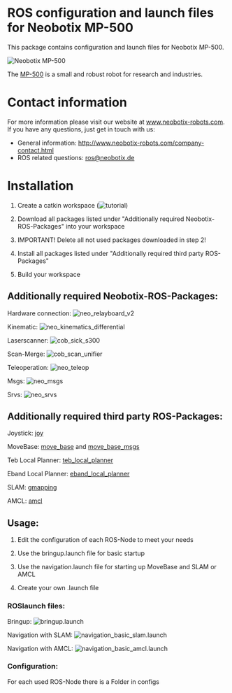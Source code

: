 # ROS configuration and launch files for Neobotix MP-500

This package contains configuration and launch files for Neobotix MP-500.

![Neobotix MP-500](http://www.neobotix-roboter.de/fileadmin/files/produkte/Basisplattformen/MP-500/Roboter-MP-500-Hauptansicht.jpg) 

The [MP-500](http://www.neobotix-robots.com/mobile-robot-mp-500.html) is a small and robust robot for research and industries.

# Contact information

For more information please visit our website at www.neobotix-robots.com. 
If you have any questions, just get in touch with us:
* General information: http://www.neobotix-robots.com/company-contact.html
* ROS related questions: ros@neobotix.de

# Installation

1. Create a catkin workspace (![tutorial](http://wiki.ros.org/catkin/Tutorials/create_a_workspace))

2. Download all packages listed under "Additionally required Neobotix-ROS-Packages" into your workspace

3. IMPORTANT! Delete all not used packages downloaded in step 2!

4. Install all packages listed under "Additionally required third party ROS-Packages"

5. Build your workspace


## Additionally required Neobotix-ROS-Packages:

Hardware connection: ![neo_relayboard_v2](https://github.com/neobotix/neo_relayboard_v2)

Kinematic: ![neo_kinematics_differential](https://github.com/neobotix/neo_kinematics_differential)

Laserscanner: ![cob_sick_s300](https://github.com/neobotix/neo_driver)

Scan-Merge: ![cob_scan_unifier](https://github.com/neobotix/neo_driver)

Teleoperation: ![neo_teleop](https://github.com/neobotix/neo_control)

Msgs: ![neo_msgs](https://github.com/neobotix/neo_msgs)

Srvs: ![neo_srvs](https://github.com/neobotix/neo_srvs)

## Additionally required third party ROS-Packages:

Joystick: [joy](http://wiki.ros.org/joy)

MoveBase: [move_base](http://wiki.ros.org/move_base) and [move_base_msgs](http://wiki.ros.org/move_base)

Teb Local Planner: [teb_local_planner](http://wiki.ros.org/teb_local_planner)

Eband Local Planner: [eband_local_planner](http://wiki.ros.org/eband_local_planner)

SLAM: [gmapping](http://wiki.ros.org/gmapping)

AMCL: [amcl](http://wiki.ros.org/amcl)

## Usage:

1. Edit the configuration of each ROS-Node to meet your needs 

2. Use the bringup.launch file for basic startup

3. Use the navigation.launch file for starting up MoveBase and SLAM or AMCL

4. Create your own .launch file

### ROSlaunch files:

Bringup: ![bringup.launch](https://github.com/neobotix/neo_mp_500/blob/master/launch/bringup.launch)

Navigation with SLAM: ![navigation_basic_slam.launch](https://github.com/neobotix/neo_mp_500/blob/master/launch/navigation_basic_slam.launch)

Navigation with AMCL: ![navigation_basic_amcl.launch](https://github.com/neobotix/neo_mp_500/blob/master/launch/navigation_basic_amcl.launch)


### Configuration:

For each used ROS-Node there is a Folder in configs
